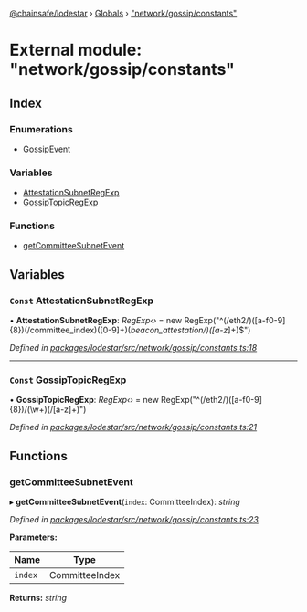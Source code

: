 [@chainsafe/lodestar](../README.md) › [Globals](../globals.md) › ["network/gossip/constants"](_network_gossip_constants_.md)

# External module: "network/gossip/constants"

## Index

### Enumerations

* [GossipEvent](../enums/_network_gossip_constants_.gossipevent.md)

### Variables

* [AttestationSubnetRegExp](_network_gossip_constants_.md#const-attestationsubnetregexp)
* [GossipTopicRegExp](_network_gossip_constants_.md#const-gossiptopicregexp)

### Functions

* [getCommitteeSubnetEvent](_network_gossip_constants_.md#getcommitteesubnetevent)

## Variables

### `Const` AttestationSubnetRegExp

• **AttestationSubnetRegExp**: *RegExp‹›* = new RegExp("^(/eth2/)([a-f0-9]{8})(/committee_index)([0-9]+)(_beacon_attestation/)([a-z_]+)$")

*Defined in [packages/lodestar/src/network/gossip/constants.ts:18](https://github.com/ChainSafe/lodestar/blob/5f04d592a/packages/lodestar/src/network/gossip/constants.ts#L18)*

___

### `Const` GossipTopicRegExp

• **GossipTopicRegExp**: *RegExp‹›* = new RegExp("^(/eth2/)([a-f0-9]{8})/(\\w+)(/[a-z]+)")

*Defined in [packages/lodestar/src/network/gossip/constants.ts:21](https://github.com/ChainSafe/lodestar/blob/5f04d592a/packages/lodestar/src/network/gossip/constants.ts#L21)*

## Functions

###  getCommitteeSubnetEvent

▸ **getCommitteeSubnetEvent**(`index`: CommitteeIndex): *string*

*Defined in [packages/lodestar/src/network/gossip/constants.ts:23](https://github.com/ChainSafe/lodestar/blob/5f04d592a/packages/lodestar/src/network/gossip/constants.ts#L23)*

**Parameters:**

Name | Type |
------ | ------ |
`index` | CommitteeIndex |

**Returns:** *string*
